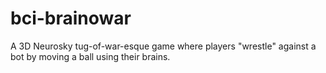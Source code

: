 # bci-brainowar

A 3D Neurosky tug-of-war-esque game where players "wrestle" against a bot by moving a ball using their brains.
